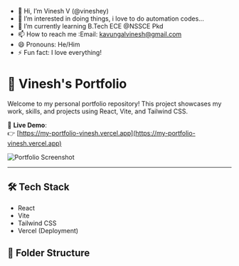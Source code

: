 - 👋 Hi, I’m Vinesh V (@vineshey)
- 👀 I’m interested in doing things, i love to do automation codes...
- 🌱 I’m currently learning B.Tech ECE @NSSCE Pkd
- 📫 How to reach me :Email: kavungalvinesh@gmail.com
- 😄 Pronouns: He/Him
- ⚡ Fun fact: I love everything!

  
# 💼 Vinesh's Portfolio

Welcome to my personal portfolio repository! This project showcases my work, skills, and projects using React, Vite, and Tailwind CSS.

🚀 **Live Demo**:  
👉 [https://my-portfolio-vinesh.vercel.app](https://my-portfolio-vinesh.vercel.app)

![Portfolio Screenshot](https://my-portfolio-vinesh.vercel.app/og-image.png)

---

## 🛠️ Tech Stack
- React
- Vite
- Tailwind CSS
- Vercel (Deployment)

## 📂 Folder Structure

